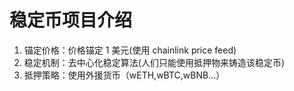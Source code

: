 # 稳定币项目介绍

1. 锚定价格：价格锚定 1 美元(使用 chainlink price feed)
2. 稳定机制：去中心化稳定算法(人们只能使用抵押物来铸造该稳定币)
3. 抵押策略：使用外援货币（wETH,wBTC,wBNB...）
